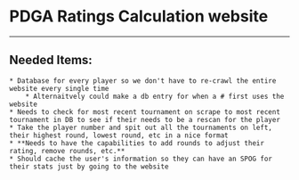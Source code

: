 # PDGA Ratings Calculation website
---
## Needed Items:
    * Database for every player so we don't have to re-crawl the entire website every single time
        * Alternaitvely could make a db entry for when a # first uses the website
    * Needs to check for most recent tournament on scrape to most recent tournament in DB to see if their needs to be a rescan for the player
    * Take the player number and spit out all the tournaments on left, their highest round, lowest round, etc in a nice format
    * **Needs to have the capabilities to add rounds to adjust their rating, remove rounds, etc.**
    * Should cache the user's information so they can have an SPOG for their stats just by going to the website

